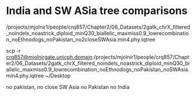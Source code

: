 # India and SW ASia tree comparisons 

/projects/mjolnir1/people/crq857/Chapter2/06_Datasets/2gatk_chrX_filtered_noindels_noastrick_diploid_minQ30_biallelic_maxmiss0.9_lowrecombination_noEthnodogs_noPakistan_no2closeSWAsia.min4.phy.iqtree

scp -r crq857@mjolnirgate.unicph.domain:/projects/mjolnir1/people/crq857/Chapter2/06_Datasets/2gatk_chrX_filtered_noindels_noastrick_diploid_minQ30_biallelic_maxmiss0.9_lowrecombination_noEthnodogs_noPakistan_noSWAsia.min4.phy.iqtree ~/Desktop


no pakistan, no close SW Asia
no Pakistan no India 

